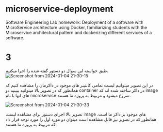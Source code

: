 # microservice-deployment
Software Engineering Lab homework: Deployment of a software with MicroService architecture using Docker, familiarizing students with the Microservice architectural pattern and dockerizing different services of a software.

# 3
طبق خواسته این سوال دو دستور گفته شده را اجرا میکنیم. 
![Screenshot from 2024-01-04 21-30-15](https://github.com/Masihbr/microservice-deployment/assets/59168138/f979c31e-fda3-45f0-a9c8-c05847575177)

در این تصویر میتوانیم لیست تمامی کانتینر های موجود در داکرمان را مشاهده کنیم که همانطور که در تصویر بالا میتوانید ببینید دو container در داکر ساخته شده اند که image های انها با نام microservice شروع میشود و مربوط به پروژه ما هستند.

![Screenshot from 2024-01-04 21-30-33](https://github.com/Masihbr/microservice-deployment/assets/59168138/1a9339f6-c3dc-44f8-9735-9302b05a3ede)

تصویر بالا اجرای دستور برای مشاهده لیست image های موجود بر داکر ما است. همانطور که در تصویر نیز قابل مشاهده است میتوان دو مورد اول را مورد توجه قرار داد که مربوط به پروژه ما هستند.
